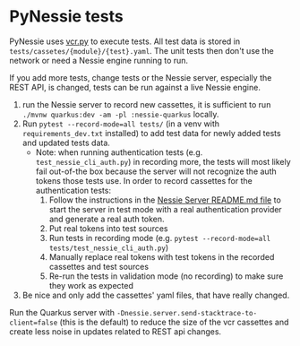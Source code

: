# PyNessie tests

PyNessie uses [vcr.py](https://vcrpy.readthedocs.io/) to execute tests. All test data is stored in
`tests/cassetes/{module}/{test}.yaml`. The unit tests then don't use the network or need a Nessie engine running to run.

If you add more tests, change tests or the Nessie server, especially the REST API, is changed, tests
can be run against a live Nessie engine.

1. run the Nessie server to record new cassettes, it is sufficient to run
   `./mvnw quarkus:dev -am -pl :nessie-quarkus` locally.
1. Run `pytest --record-mode=all tests/` (in a venv with `requirements_dev.txt` installed)
   to add test data for newly added tests and updated tests data.
   * Note: when running authentication tests (e.g. `test_nessie_cli_auth.py`) in recording more, the tests will most
     likely fail out-of-the box because the server will not recognize the auth tokens those tests use. In order to
     record cassettes for the authentication tests:
     1. Follow the instructions in the [Nessie Server README.md file](../../servers/quarkus-server/README.md) to start
        the server in test mode with a real authentication provider and generate a real auth token.
     1. Put real tokens into test sources
     1. Run tests in recording mode (e.g. `pytest --record-mode=all tests/test_nessie_cli_auth.py`)
     1. Manually replace real tokens with test tokens in the recorded cassettes and test sources
     1. Re-run the tests in validation mode (no recording) to make sure they work as expected
1. Be nice and only add the cassettes' yaml files, that have really changed.

Run the Quarkus server with `-Dnessie.server.send-stacktrace-to-client=false` (this is the default) to reduce
the size of the vcr cassettes and create less noise in updates related to REST api changes.
